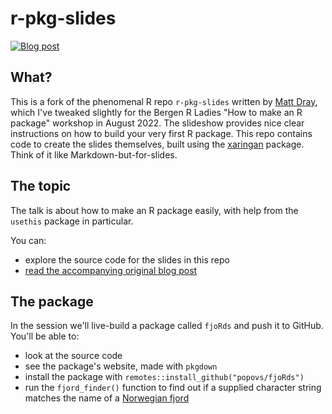 # r-pkg-slides

<!-- badges: start -->
[![Blog post](https://img.shields.io/badge/rostrum.blog-post-008900?labelColor=000000&logo=data%3Aimage%2Fgif%3Bbase64%2CR0lGODlhEAAQAPEAAAAAABWCBAAAAAAAACH5BAlkAAIAIf8LTkVUU0NBUEUyLjADAQAAACwAAAAAEAAQAAAC55QkISIiEoQQQgghRBBCiCAIgiAIgiAIQiAIgSAIgiAIQiAIgRAEQiAQBAQCgUAQEAQEgYAgIAgIBAKBQBAQCAKBQEAgCAgEAoFAIAgEBAKBIBAQCAQCgUAgEAgCgUBAICAgICAgIBAgEBAgEBAgEBAgECAgICAgECAQIBAQIBAgECAgICAgICAgECAQECAQICAgICAgICAgEBAgEBAgEBAgICAgICAgECAQIBAQIBAgECAgICAgIBAgECAQECAQIBAgICAgIBAgIBAgEBAgECAgECAgICAgICAgECAgECAgQIAAAQIKAAAh%2BQQJZAACACwAAAAAEAAQAAAC55QkIiESIoQQQgghhAhCBCEIgiAIgiAIQiAIgSAIgiAIQiAIgRAEQiAQBAQCgUAQEAQEgYAgIAgIBAKBQBAQCAKBQEAgCAgEAoFAIAgEBAKBIBAQCAQCgUAgEAgCgUBAICAgICAgIBAgEBAgEBAgEBAgECAgICAgECAQIBAQIBAgECAgICAgICAgECAQECAQICAgICAgICAgEBAgEBAgEBAgICAgICAgECAQIBAQIBAgECAgICAgIBAgECAQECAQIBAgICAgIBAgIBAgEBAgECAgECAgICAgICAgECAgECAgQIAAAQIKAAA7)](https://www.rostrum.blog/2019/11/01/usethis/)
<!-- badges: end -->

## What?

This is a fork of the phenomenal R repo `r-pkg-slides` written by [Matt Dray](https://github.com/matt-dray/r-pkg-slides), which I've tweaked slightly for the Bergen R Ladies "How to make an R package" workshop in August 2022. The slideshow provides nice clear instructions on how to build your very first R package. This repo contains code to create the slides themselves, built using the [xaringan](https://github.com/yihui/xaringan) package. Think of it like Markdown-but-for-slides.

## The topic

The talk is about how to make an R package easily, with help from the `usethis` package in particular.

You can:

<!--* [see the slides in your browser](https://matt-dray.github.io/r-pkg-slides/)-->
* explore the source code for the slides in this repo
* [read the accompanying original blog post](https://www.rostrum.blog/2019/11/01/usethis/)

## The package

In the session we'll live-build a package called `fjoRds` and push it to GitHub. You'll be able to:

* look at the source code
* see the package's website, made with `pkgdown`
* install the package with `remotes::install_github("popovs/fjoRds")`
* run the `fjord_finder()` function to find out if a supplied character string matches the name of a [Norwegian fjord](https://en.wikipedia.org/wiki/List_of_Norwegian_fjords)


